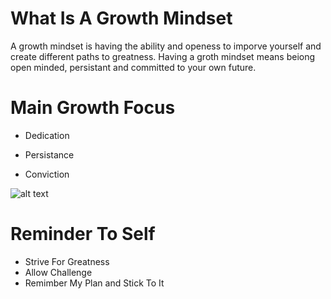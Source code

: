 <h1> What Is A Growth Mindset</h1> 

A growth mindset is having the ability and openess to imporve yourself and create different paths to greatness. Having a groth mindset means beiong open minded, persistant and committed to your own future. 

<h1> Main Growth Focus</h1>

+ Dedication

+ Persistance

+ Conviction

![alt text](https://sidequests.onrender.com/Blog/2025/DrClouzy/image.png)

<h1> Reminder To Self</h1>

+ Strive For Greatness
+ Allow Challenge
+ Remimber My Plan and Stick To It
